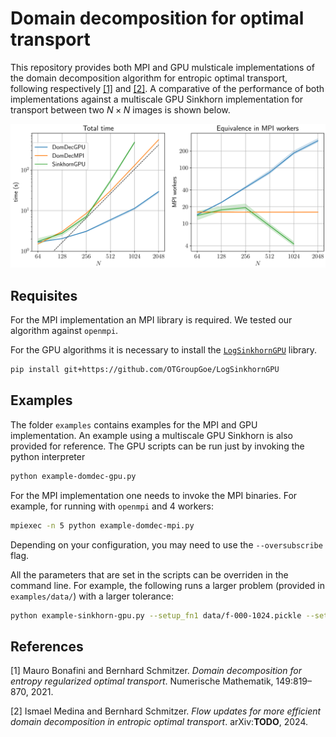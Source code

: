 # Domain decomposition for optimal transport

This repository provides both MPI and GPU mulsticale implementations of the domain decomposition algorithm for entropic optimal transport, following respectively [[1]](#1) and [[2]](#2). A comparative of the performance of both implementations against a multiscale GPU Sinkhorn implementation for transport between two $N\times N$ images is shown below. 

![Benchmark of different algorithms](fig/benchmark-domdec-sinkhorn.png)

## Requisites

For the MPI implementation an MPI library is required. We tested our algorithm against `openmpi`.

For the GPU algorithms it is necessary to install the [`LogSinkhornGPU`](https://github.com/OTGroupGoe/LogSinkhornGPU) library. 

```bash
pip install git+https://github.com/OTGroupGoe/LogSinkhornGPU
```

## Examples

The folder `examples` contains examples for the MPI and GPU implementation. An example using a multiscale GPU Sinkhorn is also provided for reference. The GPU scripts can be run just by invoking the python interpreter

```bash
python example-domdec-gpu.py
```

For the MPI implementation one needs to invoke the MPI binaries. For example, for running with `openmpi` and 4 workers: 

```bash
mpiexec -n 5 python example-domdec-mpi.py
```
Depending on your configuration, you may need to use the `--oversubscribe` flag.

All the parameters that are set in the scripts can be overriden in the command line. For example, the following runs a larger problem (provided in `examples/data/`) with a larger tolerance:

```bash
python example-sinkhorn-gpu.py --setup_fn1 data/f-000-1024.pickle --setup_fn2 data/f-001-1024.pickle --sinkhorn_error 0.001
```



## References
<a id="1">[1]</a> 
Mauro Bonafini and Bernhard Schmitzer. *Domain decomposition for entropy  regularized optimal transport*. Numerische Mathematik, 149:819–870, 2021.

<a id="2">[2]</a>
Ismael Medina and Bernhard Schmitzer. *Flow updates for more efficient domain decomposition in entropic optimal transport*. arXiv:**TODO**, 2024.
